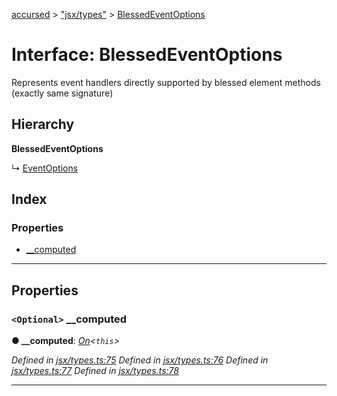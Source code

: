 [accursed](../README.md) > ["jsx/types"](../modules/_jsx_types_.md) > [BlessedEventOptions](../interfaces/_jsx_types_.blessedeventoptions.md)

# Interface: BlessedEventOptions

Represents event handlers directly supported by blessed element methods (exactly same signature)

## Hierarchy

**BlessedEventOptions**

↳  [EventOptions](_jsx_types_.eventoptions.md)

## Index

### Properties

* [__computed](_jsx_types_.blessedeventoptions.md#__computed)

---

## Properties

<a id="__computed"></a>

### `<Optional>` __computed

**● __computed**: *[On](../modules/_jsx_types_.md#on)<`this`>*

*Defined in [jsx/types.ts:75](https://github.com/cancerberoSgx/accursed/blob/978b980/src/jsx/types.ts#L75)*
*Defined in [jsx/types.ts:76](https://github.com/cancerberoSgx/accursed/blob/978b980/src/jsx/types.ts#L76)*
*Defined in [jsx/types.ts:77](https://github.com/cancerberoSgx/accursed/blob/978b980/src/jsx/types.ts#L77)*
*Defined in [jsx/types.ts:78](https://github.com/cancerberoSgx/accursed/blob/978b980/src/jsx/types.ts#L78)*

___

